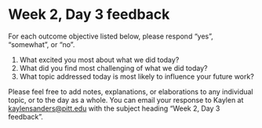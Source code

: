 # Week 2, Day 3 feedback

For each outcome objective listed below, please respond “yes”, “somewhat”, or “no”. 

1. What excited you most about what we did today?
2. What did you find most challenging of what we did today?
3. What topic addressed today is most likely to influence your future work? 

Please feel free to add notes, explanations, or elaborations to any individual topic, or to the day as a whole. You can email your response to Kaylen at [kaylensanders@pitt.edu](mailto:kaylensanders@pitt.edu) with the subject heading “Week 2, Day 3 feedback”.
